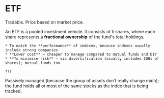 # ETF

Tradable. Price based on market price.

An ETF is a pooled investment vehicle. It consists of _k_ shares, where each share represents a **fractional ownership** of the fund's total holdings.

~~~admonish info title="Why are ETFs created in the first place?"
* To match the **performance** of indexes, because indexes usually include strong companies
* **Lower cost** — cheaper to manage compared to mutual funds and DIY
* **To minimise risk** — via diversification (usually includes 100s of shares); mutual funds too
~~~

~~~admonish question title="How is this different from doing it yourself?"
???
~~~

Passively managed (because the group of assets don’t really change mich); the fund holds all or most of the same stocks as the index that is being tracked.
